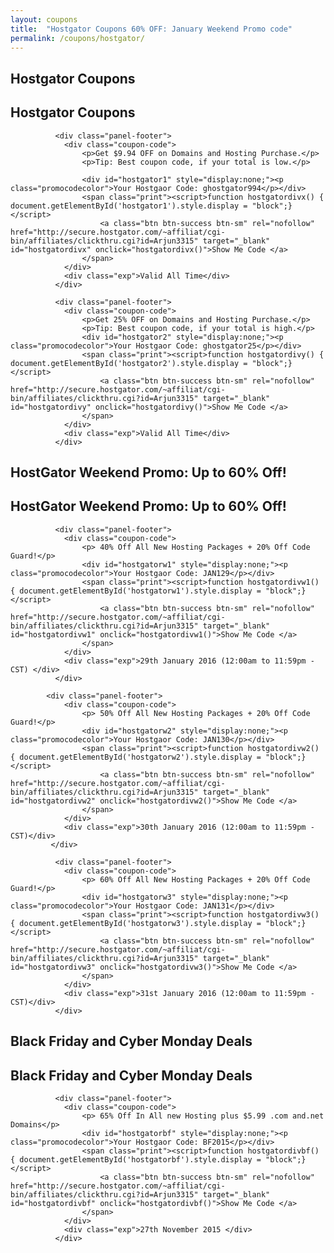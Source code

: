 ```yaml
---
layout: coupons
title:  "Hostgator Coupons 60% OFF: January Weekend Promo code"
permalink: /coupons/hostgator/
---
```


<div class="panel panel-default coupon" id="busoffer">
              <div class="panel-heading" id="head">
                <div class="panel-title" id="title">
				<h2 class="hidden-xs">Hostgator Coupons</h2>
                <h2 class="visible-xs">Hostgator Coupons</h2>
                </div>
              </div>
              
              <div class="panel-footer">
                <div class="coupon-code">
                    <p>Get ​​$9.94 OFF on Domains and Hosting Purchase.</p>
					<p>Tip: Best coupon code, if your total is low.</p>
					
                    <div id="hostgator1" style="display:none;"><p class="promocodecolor">Your Hostgaor Code: ghostgator994</p></div>
                    <span class="print"><script>function hostgatordivx() { document.getElementById('hostgator1').style.display = "block";}</script>
                        <a class="btn btn-success btn-sm" rel="nofollow" href="http://secure.hostgator.com/~affiliat/cgi-bin/affiliates/clickthru.cgi?id=Arjun3315" target="_blank" id="hostgatordivx" onclick="hostgatordivx()">Show Me Code </a> 	
                    </span>
                </div>
                <div class="exp">Valid All Time</div>
              </div> 
			  
			  <div class="panel-footer">
                <div class="coupon-code">
                    <p>Get ​​25% OFF on Domains and Hosting Purchase.</p>
					<p>Tip: Best coupon code, if your total is high.</p>
                    <div id="hostgator2" style="display:none;"><p class="promocodecolor">Your Hostgaor Code: ghostgator25</p></div>
                    <span class="print"><script>function hostgatordivy() { document.getElementById('hostgator2').style.display = "block";}</script>
                        <a class="btn btn-success btn-sm" rel="nofollow" href="http://secure.hostgator.com/~affiliat/cgi-bin/affiliates/clickthru.cgi?id=Arjun3315" target="_blank" id="hostgatordivy" onclick="hostgatordivy()">Show Me Code </a> 	
                    </span>
                </div>
                <div class="exp">Valid All Time</div>
              </div> 
			   
</div>

<div class="panel panel-default coupon" id="blackfridayoffer">
              <div class="panel-heading" id="head">
                <div class="panel-title" id="title">
				<h2 class="hidden-xs">HostGator Weekend Promo: Up to 60% Off! </h2>
                <h2 class="visible-xs">HostGator Weekend Promo: Up to 60% Off! </h2>
                </div>
              </div>
              
              <div class="panel-footer">
                <div class="coupon-code">
                    <p> 40% Off All New Hosting Packages + 20% Off Code Guard!</p>
                    <div id="hostgatorw1" style="display:none;"><p class="promocodecolor">Your Hostgaor Code: JAN129</p></div>
                    <span class="print"><script>function hostgatordivw1() { document.getElementById('hostgatorw1').style.display = "block";}</script>
                        <a class="btn btn-success btn-sm" rel="nofollow" href="http://secure.hostgator.com/~affiliat/cgi-bin/affiliates/clickthru.cgi?id=Arjun3315" target="_blank" id="hostgatordivw1" onclick="hostgatordivw1()">Show Me Code </a> 	
                    </span>
                </div>
                <div class="exp">29th January 2016 (12:00am to 11:59pm - CST) </div>
              </div> 

			<div class="panel-footer">
                <div class="coupon-code">
                    <p> 50% Off All New Hosting Packages + 20% Off Code Guard!</p>
                    <div id="hostgatorw2" style="display:none;"><p class="promocodecolor">Your Hostgaor Code: JAN130</p></div>
                    <span class="print"><script>function hostgatordivw2() { document.getElementById('hostgatorw2').style.display = "block";}</script>
                        <a class="btn btn-success btn-sm" rel="nofollow" href="http://secure.hostgator.com/~affiliat/cgi-bin/affiliates/clickthru.cgi?id=Arjun3315" target="_blank" id="hostgatordivw2" onclick="hostgatordivw2()">Show Me Code </a> 	
                    </span>
                </div>
                <div class="exp">30th January 2016 (12:00am to 11:59pm - CST)</div>
             </div> 
			  
			  <div class="panel-footer">
                <div class="coupon-code">
                    <p> 60% Off All New Hosting Packages + 20% Off Code Guard!</p>
                    <div id="hostgatorw3" style="display:none;"><p class="promocodecolor">Your Hostgaor Code: JAN131</p></div>
                    <span class="print"><script>function hostgatordivw3() { document.getElementById('hostgatorw3').style.display = "block";}</script>
                        <a class="btn btn-success btn-sm" rel="nofollow" href="http://secure.hostgator.com/~affiliat/cgi-bin/affiliates/clickthru.cgi?id=Arjun3315" target="_blank" id="hostgatordivw3" onclick="hostgatordivw3()">Show Me Code </a> 	
                    </span>
                </div>
                <div class="exp">31st January 2016 (12:00am to 11:59pm - CST)</div>
              </div> 			 
			   
</div>

<div class="panel panel-default coupon" id="blackfridayoffer">
              <div class="panel-heading" id="head">
                <div class="panel-title" id="title">
				<h2 class="hidden-xs">Black Friday and Cyber Monday Deals</h2>
                <h2 class="visible-xs">Black Friday and Cyber Monday Deals</h2>
                </div>
              </div>
              
              <div class="panel-footer">
                <div class="coupon-code">
                    <p> 65% Off In All new Hosting plus $5.99 .com and.net Domains</p>
                    <div id="hostgatorbf" style="display:none;"><p class="promocodecolor">Your Hostgaor Code: BF2015</p></div>
                    <span class="print"><script>function hostgatordivbf() { document.getElementById('hostgatorbf').style.display = "block";}</script>
                        <a class="btn btn-success btn-sm" rel="nofollow" href="http://secure.hostgator.com/~affiliat/cgi-bin/affiliates/clickthru.cgi?id=Arjun3315" target="_blank" id="hostgatordivbf" onclick="hostgatordivbf()">Show Me Code </a> 	
                    </span>
                </div>
                <div class="exp">27th November 2015 </div>
              </div>  
			   
</div>